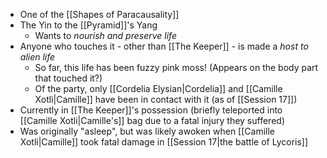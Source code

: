 - One of the [[Shapes of Paracausality]]
- The Yin to the [[Pyramid]]'s Yang
	- Wants to *nourish and preserve life*
- Anyone who touches it - other than [[The Keeper]] - is made a *host to alien life*
	- So far, this life has been fuzzy pink moss! (Appears on the body part that touched it?)
	- Of the party, only [[Cordelia Elysian|Cordelia]] and [[Camille Xotli|Camille]] have been in contact with it (as of [[Session 17]])
- Currently in [[The Keeper]]'s possession (briefly teleported into [[Camille Xotli|Camille's]] bag due to a fatal injury they suffered)
- Was originally "asleep", but was likely awoken when [[Camille Xotli|Camille]] took fatal damage in [[Session 17|the battle of Lycoris]]